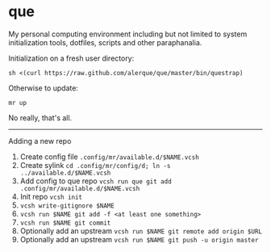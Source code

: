 que
===

My personal computing environment including but not limited to system initialization tools, dotfiles, scripts and other paraphanalia.

Initialization on a fresh user directory:

	sh <(curl https://raw.github.com/alerque/que/master/bin/questrap)

Otherwise to update:

	mr up

No really, that's all.

----

Adding a new repo

1. Create config file `.config/mr/available.d/$NAME.vcsh`
2. Create sylink `cd .config/mr/config/d; ln -s ../available.d/$NAME.vcsh`
3. Add config to que repo `vcsh run que git add .config/mr/available.d/$NAME.vcsh`
4. Init repo `vcsh init`
5. `vcsh write-gitignore $NAME`
6. `vcsh run $NAME git add -f <at least one something>`
7. `vcsh run $NAME git commit`
8. Optionally add an upstream `vcsh run $NAME git remote add origin $URL`
9. Optionally add an upstream `vcsh run $NAME git push -u origin master`
